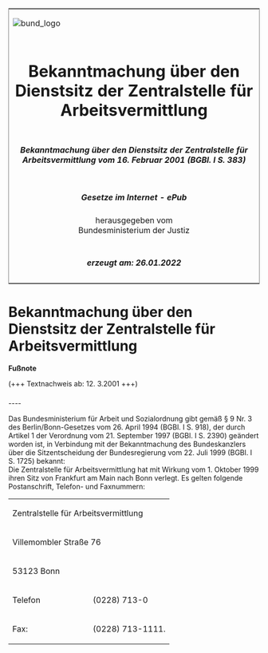 <span id="DECKBLATT.html"></span>

<table border="0" frame="border" width="100%">

<tr valign="top">

<td align="left">

![bund\_logo](BfJ_2021_Web_de_de.gif)

</td>

<td align="right">

 

</td>

</tr>

<tr align="center" valign="middle">

<td colspan="2">

# Bekanntmachung über den Dienstsitz der Zentralstelle für Arbeitsvermittlung

</td>

</tr>

<tr align="center" valign="middle">

<td colspan="2">

##### Bekanntmachung über den Dienstsitz der Zentralstelle für Arbeitsvermittlung vom 16. Februar 2001 (BGBl. I S. 383)

</td>

</tr>

<tr align="center" valign="middle">

<td colspan="2">

  
  

##### Gesetze im Internet - ePub  
  
herausgegeben vom  
Bundesministerium der Justiz

</td>

</tr>

<tr align="center" valign="bottom">

<td colspan="2">

  
  

##### erzeugt am: 26.01.2022

</td>

</tr>

</table>

<span id="BJNR038310001.html"></span>

# Bekanntmachung über den Dienstsitz der Zentralstelle für Arbeitsvermittlung

<div>

  
**Fußnote**

<div class="jnhtml">

<div>

<div class="jurAbsatz">

(+++ Textnachweis ab: 12. 3.2001 +++)

</div>

</div>

</div>

</div>

<span id="BJNR038310001BJNE000100305.html"></span>

###   
\----

<div>

<div class="jnhtml">

<div>

<div class="jurAbsatz">

Das Bundesministerium für Arbeit und Sozialordnung gibt gemäß § 9 Nr. 3
des Berlin/Bonn-Gesetzes vom 26. April 1994 (BGBl. I S. 918), der durch
Artikel 1 der Verordnung vom 21. September 1997 (BGBl. I S. 2390)
geändert worden ist, in Verbindung mit der Bekanntmachung des
Bundeskanzlers über die Sitzentscheidung der Bundesregierung vom 22.
Juli 1999 (BGBl. I S. 1725) bekannt:  
Die Zentralstelle für Arbeitsvermittlung hat mit Wirkung vom 1. Oktober
1999 ihren Sitz von Frankfurt am Main nach Bonn verlegt. Es gelten
folgende Postanschrift, Telefon- und Faxnummern:  

<table style="border: none;">

<colgroup>

<col align="left" width="50%">

</col>

<col align="left" width="50%">

</col>

</colgroup>

<tbody valign="top">

<tr>

<td style colspan="2" align="left" valign="top" charoff="50">

Zentralstelle für Arbeitsvermittlung

</div>

</div>

</div>

</div>

</td>

</tr>

<tr>

<td style colspan="2" align="left" valign="top" charoff="50">

Villemombler Straße 76

</td>

</tr>

<tr>

<td style colspan="2" align="left" valign="top" charoff="50">

53123 Bonn

</td>

</tr>

<tr>

<td style align="left" valign="top" charoff="50">

Telefon

</td>

<td style align="left" valign="top" charoff="50">

(0228) 713-0

</td>

</tr>

<tr>

<td style align="left" valign="top" charoff="50">

Fax:

</td>

<td style align="left" valign="top" charoff="50">

(0228) 713-1111.

</td>

</tr>

</tbody>

</table>

</div>

</div>

</div>

</div>
